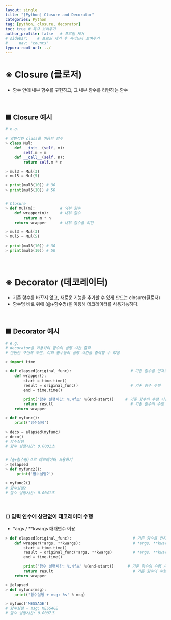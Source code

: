```yaml
---
layout: single
title: "[Python] Closure and Decorator"
categories: Python
tag: [python, closure, decorator]
toc: true # 목차 보여주기
author_profile: false   # 프로필 제거
# sidebar:    # 프로필 제거 후 사이드바 보여주기
#     nav: "counts"
typora-root-url: ../
---
```


# ※ Closure (클로저)
- 함수 안에 내부 함수를 구현하고, 그 내부 함수를 리턴하는 함수

<br>

## ■ Closure 예시

```py
# e.g.

# 일반적인 class를 이용한 함수
> class Mul:
    def __init__(self, m):
        self.m = m
    def __call__(self, n):
        return self.m * n

> mul3 = Mul(3)
> mul5 = Mul(5)

> print(mul3(10)) # 30
> print(mul5(10)) # 50


# Closure
> def Mul(m):           # 외부 함수
    def wrapper(n):     # 내부 함수
        return m * n
    return wrapper      # 내부 함수를 리턴

> mul3 = Mul(3)
> mul5 = Mul(5)

> print(mul3(10)) # 30
> print(mul5(10)) # 50
```

<br>

# ※ Decorator (데코레이터)
- 기존 함수를 바꾸지 않고, 새로운 기능을 추가할 수 있게 만드는 closure(클로저)
- 함수명 바로 위에 (@+함수명)을 이용해 데코레이터를 사용가능하다.

<br>

## ■ Decorator 예시

```py
# e.g.
# decorator를 이용하여 함수의 실행 시간 출력
# 한번만 구현해 두면, 여러 함수들의 실행 시간을 출력할 수 있음

> import time

> def elapsed(original_func):                          # 기존 함수를 인자로 받음
    def wrapper():
        start = time.time()
        result = original_func()                       # 기존 함수 수행
        end = time.time()

        print('함수 실행시간: %.4f초' %(end-start))     # 기존 함수의 수행 시간 출력
        return result                                  # 기존 함수의 수행 결과 리턴
    return wrapper

> def myfunc():
    print('함수실행')

> deco = elapsed(myfunc)
> deco()
# 함수실행
# 함수 실행시간: 0.0001초


# (@+함수명)으로 데코레이터 사용하기
> @elapsed
> def myfunc2():
     print('함수실행2')

> myfunc2()
# 함수실행2
# 함수 실행시간: 0.0041초
```

<br>

### □ 입력 인수에 상관없이 데코레이터 수행
- *args / **kwargs 매개변수 이용

```py
> def elapsed(original_func):                           # 기존 함수를 인자로 받음
    def wrapper(*args, **kwargs):                       # *args, **kwargs 매개변수 추가
        start = time.time()
        result = original_func(*args, **kwargs)         # *args, **kwargs를 입력 인수로 기존 함수 수행
        end = time.time()

        print('함수 실행시간: %.4f초' %(end-start))      # 기존 함수의 수행 시간 출력
        return result                                   # 기존 함수의 수행 결과 리턴
    return wrapper

> @elapsed
> def myfunc(msg):
    print('함수실행 + msg: %s' % msg)

> myfunc('MESSAGE')
# 함수실행 + msg: MESSAGE
# 함수 실행시간: 0.0007초
```